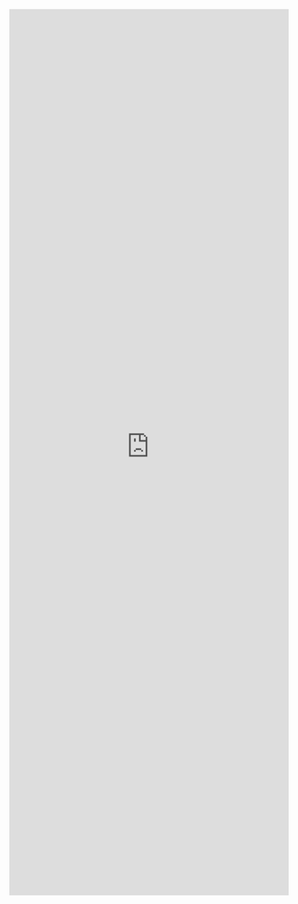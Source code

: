<iframe 
    title='List Examples'
    src='https://fabricweb.z5.web.core.windows.net/pr-deploy-site/refs/heads/master/fabric-website-resources/dist/index.html#/examples/list?docsExample=true'
    frameborder='no'
    height='1600'
    style='width: 100%;'
>